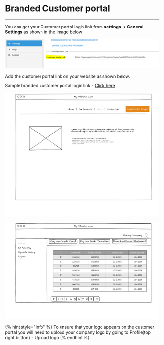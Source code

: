 # Branded Customer portal

****

You can get your Customer portal login link from **settings -> General Settings** as shown in the image below

![](.gitbook/assets/customer-portal.PNG)

Add the customer portal link on your website as shown below.&#x20;

Sample branded customer portal login link - [Click here](https://app.payorcrm.com/#!/Customerlogin/5aa8122f4e5cdcf256ac02ef)

![](<.gitbook/assets/image (5).png>)

![](.gitbook/assets/dnjhmgmv4aaax4a.jpg)

{% hint style="info" %}
To ensure that your logo appears on the customer portal you will need to upload your company logo by going to Profile(top right button) - Upload logo
{% endhint %}

